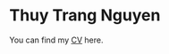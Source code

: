 <html>
<body>

<h1>Thuy Trang Nguyen </h1>
<p> You can find my <a href="https://thuytrang-nguyen.github.io/files/CV_thuytrangngu.pdf">CV</a> here.</p>
</body>
</html>
